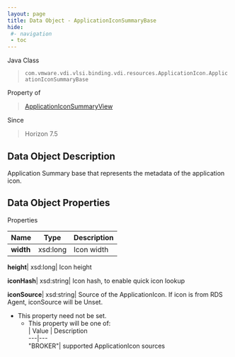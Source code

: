 ```yaml
---
layout: page
title: Data Object - ApplicationIconSummaryBase
hide:
 #- navigation
 - toc
---
```






Java Class  
> `com.vmware.vdi.vlsi.binding.vdi.resources.ApplicationIcon.ApplicationIconSummaryBase`

Property of  
> [ApplicationIconSummaryView](vdi.resources.ApplicationIcon.ApplicationIconSummaryView.md#field_detail)

Since  
> Horizon 7.5


## Data Object Description 

Application Summary base that represents the metadata of the application icon. 

## Data Object Properties

Properties

Name |  Type |  Description   
---|---|---  
**width**|  xsd:long|  Icon width   
  
**height**|  xsd:long|  Icon height   
  
**iconHash**|  xsd:string|  Icon hash, to enable quick icon lookup   
  
**iconSource**|  xsd:string|  Source of the ApplicationIcon. If icon is from RDS Agent, iconSource will be Unset.   


* This property need not be set.
  * This property will be one of:  
|  Value |  Description   
---|---  
"BROKER"| supported ApplicationIcon sources  

  
  
  
   
  
  

